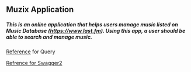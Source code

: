 ## Muzix Application

##### This is an online application that helps users manage music listed on Music Database (https://www.last.fm). Using this app, a user should be able to search and manage music.
[Reference](http://zetcode.com/springboot/datajpaquery/) for Query

[Refrence for Swagger2](https://www.baeldung.com/swagger-2-documentation-for-spring-rest-api)